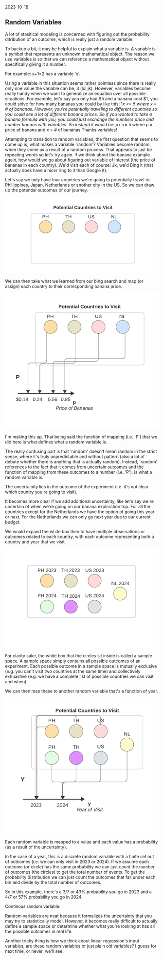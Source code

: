 2023-10-18

## Random Variables

A lot of stasitical modeling is concerned with figuring out the probability ditribution of an outcome, which is really just a random variable.

To backup a bit, it may be helpful to explain what a variable is. A variable is a symbol that represents an unknown mathematical object. The reason we use variables is so that we can reference a mathematical object without specifically giving it a number.

For example: x+1=2 has a variable 'x'. 

Using a variable in this situation seems rather pointless since there is really only one value the variable can be, 3 (lol jk). However, variables become really handy when we want to generalize an equation over all possible situations. For example, let's say you only had $5 and a banana cost $1, you could solve for how many bananas you could by like this: 1*x <= 5 where x = # of bananas. However, you're potentially traveling to different countries so you could see a lot of different banana prices. So if you wanted to take a banana formula with you, you could just exchange the numbers price and number banans with variables. So instead it would be: p*x <= 5 where p = price of banana and x = # of bananas Thanks variables!


Attempting to transition to random variables, the first question that seems to come up is, what makes a variable 'random'? Variables become random when they come as a result of a random process. That appears to just be repeating words so let's try again. If we think about the banana example again, how would we go about figuring out variable of interest (the price of bananas in each country). We'd visit each of course! Jk, we'd Bing it (that actually does have a nicer ring to it than Google it). 


Let's say we only have four countries we're going to potentially travel to: Phillippines, Japan, Netherlands or another city in the US. So we can draw up the potential outcomes of our journey.

![sample space of countries](/docs/assets/2023-10-18/0-country-sample-space.png)



We can then take what we learned from our bing search and map (or assign) each country to their corresponding banana price. 

![sample space of countries with mapping](/docs/assets/2023-10-18/1-country-sample-space-mapping.png)


I'm making this up. That being said the function of mapping (i.e. 'P') that we did here is what defines what a random variable is.


The really confusing part is that 'random' doesn't mean random in the strict sense, where it's truly unpredictable and without pattern (also a lot of debate whether there is anything that is actually random). Instead, 'random' references to the fact that it comes from uncertain outcomes and the function of mapping from these outcomes to a number  (i.e. 'P'), is what a random variable is. 

The uncertainity lies in the outcome of the experiment (i.e. it's not clear which country you're going to visit).


It becomes more clear if we add additional uncertainty, like let's say we're uncertain of when we're going on our banana exploration trip. For all the countries except for the Netherlands we have the option of going this year or next. For the Netherlands we can only go next year due to our current budget.

We would expand the white box then to have multiple observations or outcomes related to each country, with each outcome representing both a country and year that we visit.

![sample space of countries with year](/docs/assets/2023-10-18/2-country-sample-space-w-year.png)

For clarity sake, the white box that the circles sit inside is called a sample space. A sample space simply contains all possible outcomes of an experiment. Each possible outcome in a sample space is mutually exclusive (e.g. you can't visit two countries at the same time) and collectively exhuastive (e.g. we have a complete list of possible countries we can visit and when).

We can then map these to another random variable that's a function of year.

![sample space of countries with year mapping](/docs/assets/2023-10-18/3-country-sample-space-w-year-mapping.png)

Each random variable is mapped to a value and each value has a probability (as a result of the uncertainty). 

In the case of a year, this is a discrete random variable with a finite set out of outcomes (i.e. we can only visit in 2023 or 2024). If we assume each outcome (or circle) has the same probability we can just count the number of outcomes (the circles) to get the total number of events. To get the probability distribution we can just count the outcomes that fall under each bin and divide by the total number of outcomes. 


So in this example, there's a 3/7 or 43% probability you go in 2023 and a 4/7 or 57% probability you go in 2024.


Continous random variable. 

Random variables are neat because it formalizes the uncertainty that you may try to statistically model. However, it becomes really difficult to actually define a sample space or determine whether what you're looking at has all the possible outcomes in real life. 



Another tricky thing is how we think about linear regression's input variables, are these random variables or just plain old variables? I guess for next time, or never, we'll see.

